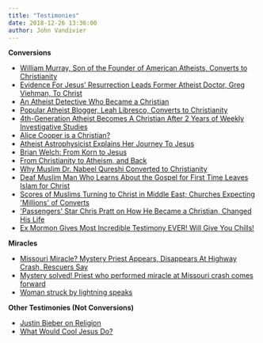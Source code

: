 ```yaml
---
title: "Testimonies"
date: 2018-12-26 13:36:00
author: John Vandivier
---
```




<strong>Conversions</strong>
<ul>
 	<li><a href=\"http://reasonsforjesus.com/william-murray-son-of-the-founder-of-american-atheists-converts-to-christianity/\">William Murray, Son of the Founder of American Atheists, Converts to Christianity</a></li>
 	<li><a href=\"http://reasonsforjesus.com/evidence-for-jesus-resurrection-leads-former-atheist-doctor-greg-viehman-to-christ/\">Evidence For Jesus’ Resurrection Leads Former Atheist Doctor, Greg Viehman, To Christ</a></li>
 	<li><a href=\"http://blog.drwile.com/?p=12181\">An Atheist Detective Who Became a Christian</a></li>
 	<li><a href=\"http://reasonsforjesus.com/popular-atheist-blogger-leah-libresco-converts-christianity/\">Popular Atheist Blogger, Leah Libresco, Converts to Christianity</a></li>
 	<li><a href=\"http://www.btylerellis.com/2014/07/31/college-graduate-becomes-a-christian-after-2-years-of-weekly-investigative-studies/\">4th-Generation Atheist Becomes A Christian After 2 Years of Weekly Investigative Studies</a></li>
 	<li><a href=\"http://victoriajackson.com/10441/alice-cooper-christian\">Alice Cooper is a Christian?</a></li>
 	<li><a href=\"http://reasonsforjesus.com/atheist-astrophysicist-explains-her-journey-to-jesus/\">Atheist Astrophysicist Explains Her Journey To Jesus</a></li>
 	<li><a href=\"http://www.youtube.com/watch?v=Fs7i_ckEHVA\">Brian Welch: From Korn to Jesus</a></li>
 	<li><a href=\"http://creationtoday.org/from-christianity-to-atheism-and-back/\">From Christianity to Atheism, and Back</a></li>
 	<li><a href=\"https://www.youtube.com/watch?v=H3lHueRXvh0\">Why Muslim Dr. Nabeel Qureshi Converted to Christianity</a></li>
 	<li><a href=\"http://www.christianpost.com/news/muslim-man-gives-life-to-christ-church-sign-language-translator-shares-the-gospel-172799/\">Deaf Muslim Man Who Learns About the Gospel for First Time Leaves Islam for Christ</a></li>
 	<li><a href=\"http://www.christianpost.com/news/scores-of-muslims-turning-to-christ-in-middle-east-churches-expecting-millions-of-converts-172723/\">Scores of Muslims Turning to Christ in Middle East; Churches Expecting 'Millions' of Converts</a></li>
 	<li><a href=\"http://www.christianpost.com/news/passengers-star-chris-pratt-on-how-he-became-a-christian-changed-his-life-172679/#e30Uude0oCicraqG.99\">'Passengers' Star Chris Pratt on How He Became a Christian, Changed His Life</a></li>
 	<li><a href=\"https://www.youtube.com/watch?v=r0mckI8Xfl8\">Ex Mormon Gives Most Incredible Testimony EVER! Will Give You Chills!</a></li>
</ul>
<strong>Miracles</strong>
<ul>
 	<li><a href=\"http://blogs.riverfronttimes.com/dailyrft/2013/08/katie_lentz_highway_19_miracle_priest.php\">Missouri Miracle? Mystery Priest Appears, Disappears At Highway Crash, Rescuers Say</a></li>
 	<li><a href=\"http://www.nydailynews.com/news/national/mystery-solved-priest-performed-miracle-missouri-crash-article-1.1425257\">Mystery solved! Priest who performed miracle at Missouri crash comes forward</a></li>
 	<li><a href=\"https://www.reddit.com/r/videos/comments/5nci03/woman_struck_by_lightning_speaks/\">Woman struck by lightning speaks</a></li>
</ul>
<strong>Other Testimonies (Not Conversions)</strong>
<ul>
 	<li><a href=\"https://www.youtube.com/watch?v=GZQGZOmFU5U\">Justin Bieber on Religion</a></li>
 	<li><a href=\"http://www.gq.com/story/inside-hillsong-church-of-justin-bieber-kevin-durant\">What Would Cool Jesus Do?</a></li>
</ul>